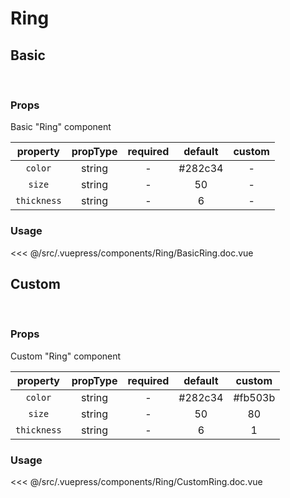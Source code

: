 # Ring

## **Basic**

<br><Ring />

### Props

Basic "Ring" component

|  property   | propType | required | default | custom |
| :---------: | :------: | :------: | :-----: | :----: |
|   `color`   |  string  |    -     | #282c34 |   -    |
|   `size`    |  string  |    -     |   50    |   -    |
| `thickness` |  string  |    -     |    6    |   -    |

### Usage

<<< @/src/.vuepress/components/Ring/BasicRing.doc.vue

## **Custom**

<br><Ring color="#fb503b" size="80" thickness="1" />

### Props

Custom "Ring" component

|  property   | propType | required | default | custom  |
| :---------: | :------: | :------: | :-----: | :-----: |
|   `color`   |  string  |    -     | #282c34 | #fb503b |
|   `size`    |  string  |    -     |   50    |   80    |
| `thickness` |  string  |    -     |    6    |    1    |

### Usage

<<< @/src/.vuepress/components/Ring/CustomRing.doc.vue
